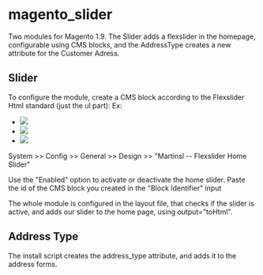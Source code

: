 # magento_slider
Two modules for Magento 1.9. The Slider adds a flexslider in the homepage, configurable using CMS blocks, and the AddressType creates a new attribute for the Customer Adress.
## Slider
To configure the module, create a CMS block according to the Flexslider Html standard (just the ul part):
Ex: 
  <ul class="slides">
    <li><img src="http://localhost/skin/frontend/rwd/default/images/logo.gif" /></li>
    <li><img src="https://www.paypalobjects.com/en_US/i/bnr/bnr_nowAccepting_150x60.gif" /></li>
    <li><img src="http://localhost/skin/frontend/rwd/default/images/logo.gif" /></li>
  </ul>

System >> Config >> General >> Design >> "Martinsl -- Flexslider Home Slider"

Use the "Enabled" option to activate or deactivate the home slider.
Paste the id of the CMS block you created in the "Block Identifier" input

The whole module is configured in the layout file, that checks if the slider is active, and adds our slider to the home page, using output="toHtml".

## Address Type

The install script creates the address_type attribute, and adds it to the address forms.
